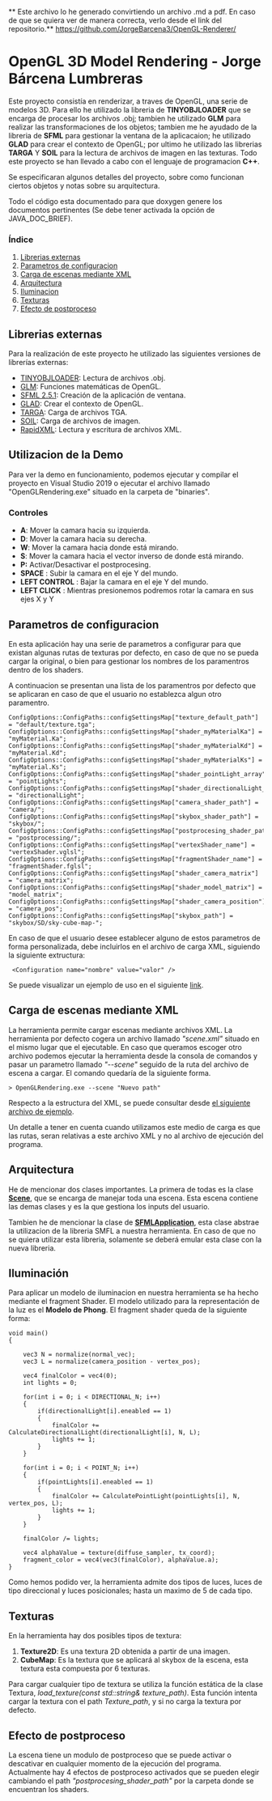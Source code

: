 ** Este archivo lo he generado convirtiendo un archivo .md a pdf. En caso de que se quiera ver de manera
correcta, verlo desde el link del repositorio.** https://github.com/JorgeBarcena3/OpenGL-Renderer/

# OpenGL 3D Model Rendering - Jorge Bárcena Lumbreras


Este proyecto consistía en  renderizar, a traves de OpenGL, una serie de modelos 3D. Para ello he utilizado la libreria de **TINYOBJLOADER** que se encarga de procesar los archivos .obj; tambien he utilizado **GLM** para realizar las transformaciones de los objetos; tambien me he ayudado de la libreria de **SFML** para gestionar la ventana de la aplicacaion; he utilizado **GLAD** para crear el contexto de OpenGL; por ultimo he utilizado las librerias **TARGA** Y **SOIL** para la lectura de archivos de imagen en las texturas. Todo este proyecto se han llevado a cabo con el lenguaje de programacion **C++**.

Se especificaran algunos detalles del proyecto, sobre como funcionan ciertos objetos y notas sobre su arquitectura. 

Todo el código esta documentado para que doxygen genere los documentos pertinentes (Se debe tener activada la opción de JAVA_DOC_BRIEF).

### Índice

 1. [Librerias externas](#Librerias-externas)
 2. [Parametros de configuracion](#Parametros-de-configuracion)
 3. [Carga de escenas mediante XML](#Carga-de-escenas-mediante-XML)
 4. [Arquitectura](#Arquitectura)
 5. [Iluminacion](#Iluminación)
 6. [Texturas](#Texturas)
 7. [Efecto de postproceso](#Efecto-de-postproceso)

## Librerias externas

Para la realización de este proyecto he utilizado las siguientes versiones de librerías externas:

 - [TINYOBJLOADER](https://github.com/tinyobjloader/tinyobjloader): Lectura de archivos .obj.
 - [GLM](https://glm.g-truc.net/0.9.9/index.html): Funciones matemáticas de OpenGL.
 - [SFML 2.5.1](https://www.sfml-dev.org): Creación de la aplicación de ventana.
 - [GLAD](https://glad.dav1d.de/): Crear el contexto de OpenGL.
 - [TARGA](https://unix4lyfe.org/targa/): Carga de archivos TGA.
 - [SOIL](https://www.lonesock.net/soil.html): Carga de archivos de imagen.
 - [RapidXML](http://rapidxml.sourceforge.net/): Lectura y escritura de archivos XML.


## Utilizacion de la Demo

Para ver la demo en funcionamiento, podemos ejecutar y compilar el proyecto en Visual Studio 2019 o ejecutar el archivo llamado "OpenGLRendering.exe" situado en la carpeta de "binaries". 

### Controles
 - **A**: Mover la camara hacia su izquierda.
 - **D**: Mover la camara hacia su derecha.
 - **W**: Mover la camara hacia donde está mirando.
 - **S**: Mover la camara hacia el vector inverso de donde está mirando.
 - **P:** Activar/Desactivar el postprocesing.
 - **SPACE** : Subir la camara en el eje Y del mundo.
 -  **LEFT CONTROL** : Bajar la camara en el eje Y del mundo.
 - **LEFT CLICK** : Mientras presionemos podremos rotar la camara en sus ejes X y Y


## Parametros de configuracion

En esta aplicación hay una serie de parametros a configurar para que existan algunas rutas de texturas por defecto, en caso de que no se pueda cargar la original, o bien para gestionar los nombres de los paramentros dentro de los shaders. 

A continuacion se presentan una lista de los paramentros por defecto que se aplicaran en caso de que el usuario no establezca algun otro paramentro.

    ConfigOptions::ConfigPaths::configSettingsMap["texture_default_path"] = "default/texture.tga";
    ConfigOptions::ConfigPaths::configSettingsMap["shader_myMaterialKa"] = "myMaterial.Ka";
    ConfigOptions::ConfigPaths::configSettingsMap["shader_myMaterialKd"] = "myMaterial.Kd";
    ConfigOptions::ConfigPaths::configSettingsMap["shader_myMaterialKs"] = "myMaterial.Ks";
    ConfigOptions::ConfigPaths::configSettingsMap["shader_pointLight_array"] = "pointLights";
    ConfigOptions::ConfigPaths::configSettingsMap["shader_directionalLight_array"] = "directionalLight";
    ConfigOptions::ConfigPaths::configSettingsMap["camera_shader_path"] = "camera/";
    ConfigOptions::ConfigPaths::configSettingsMap["skybox_shader_path"] = "skybox/";
    ConfigOptions::ConfigPaths::configSettingsMap["postprocesing_shader_path"] = "postprocessing/";
    ConfigOptions::ConfigPaths::configSettingsMap["vertexShader_name"] = "vertexShader.vglsl";
    ConfigOptions::ConfigPaths::configSettingsMap["fragmentShader_name"] = "fragmentShader.fglsl";
    ConfigOptions::ConfigPaths::configSettingsMap["shader_camera_matrix"] = "camera_matrix";
    ConfigOptions::ConfigPaths::configSettingsMap["shader_model_matrix"] = "model_matrix";
    ConfigOptions::ConfigPaths::configSettingsMap["shader_camera_position"] = "camera_pos";
    ConfigOptions::ConfigPaths::configSettingsMap["skybox_path"] = "skybox/SD/sky-cube-map-";

En caso de que el usuario desee establecer alguno de estos parametros de forma personalizada, debe incluirlos en el archivo de carga XML, siguiendo la siguiente extructura:

     <Configuration name="nombre" value="valor" />
     
Se puede visualizar un ejemplo de uso en el siguiente [link](https://github.com/JorgeBarcena3/OpenGL-Renderer/blob/master/assets/scene.xml).

## Carga de escenas mediante XML

La herramienta permite cargar escenas mediante archivos XML. La herramienta por defecto cogera un archivo llamado *"scene.xml"* situado en el mismo lugar que el ejecutable. En caso que queramos escoger otro archivo podemos ejecutar la herramienta desde la consola de comandos y pasar un parametro llamado *"--scene"* seguido de la ruta del archivo de escena a cargar. El comando quedaría de la siguiente forma.

    > OpenGLRendering.exe --scene "Nuevo path"

Respecto a la estructura del XML, se puede consultar desde [el siguiente archivo de ejemplo](https://github.com/JorgeBarcena3/OpenGL-Renderer/blob/master/assets/scene.xml).

Un detalle a tener en cuenta cuando utilizamos este medio de carga es que las rutas, seran relativas a este archivo XML y no al archivo de ejecución del programa.
    
## Arquitectura

He de mencionar dos clases importantes. La primera de todas es la clase [**Scene**](https://github.com/JorgeBarcena3/OpenGL-Renderer/blob/master/code/header/Scene.hpp), que se encarga de manejar toda una escena. Esta escena contiene las demas clases y es la que gestiona los inputs del usuario.

Tambien he de mencionar la clase de [**SFMLApplication**](https://github.com/JorgeBarcena3/OpenGL-Renderer/blob/master/code/header/SFMLApplication.hpp), esta clase abstrae la utilizacion de la libreria SMFL a nuestra herramienta. En caso de que no se quiera utilizar esta libreria, solamente se deberá emular esta clase con la nueva libreria.

## Iluminación

Para aplicar un modelo de iluminacion en nuestra herramienta se ha hecho mediante el fragment Shader. El modelo utilizado para la representación de la luz es el **Modelo de Phong**. El fragment shader queda de la siguiente forma:

    void main()
    {
    
	    vec3 N = normalize(normal_vec);
	    vec3 L = normalize(camera_position - vertex_pos);

	    vec4 finalColor = vec4(0);
	    int lights = 0;

	    for(int i = 0; i < DIRECTIONAL_N; i++)
	    {
	        if(directionalLight[i].eneabled == 1)
	        {
	            finalColor += CalculateDirectionalLight(directionalLight[i], N, L);
	            lights += 1;
	        }
	    }

	    for(int i = 0; i < POINT_N; i++)
	    {
	        if(pointLights[i].eneabled == 1)
	        {
	            finalColor += CalculatePointLight(pointLights[i], N, vertex_pos, L);
	            lights += 1;
	        }
	    }

	    finalColor /= lights;

	    vec4 alphaValue = texture(diffuse_sampler, tx_coord);
	    fragment_color = vec4(vec3(finalColor), alphaValue.a);
    }

Como hemos podido ver, la herramienta admite dos tipos de luces, luces de tipo direccional y luces posicionales; hasta un maximo de 5 de cada tipo.

## Texturas

En la herramienta hay dos posibles tipos de textura:

 1. **Texture2D**: Es una textura 2D obtenida a partir de una imagen.
 2. **CubeMap**: Es la textura que se aplicará al skybox de la escena, esta textura esta compuesta por 6 texturas.

Para cargar cualquier tipo de textura se utiliza la función estática de la clase Textura, *load_texture(const std::string& texture_path)*. Esta función intenta cargar la textura con el path *Texture_path*, y si no carga la textura por defecto.

## Efecto de postproceso

La escena tiene un modulo de postproceso que se puede activar o descativar en cualquier momento de la ejecución del programa. Actualmente hay 4 efectos de postproceso activados que se pueden elegir cambiando el path *"postprocesing_shader_path"* por la carpeta donde se encuentran los shaders.

